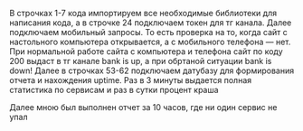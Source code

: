 В строчках 1-7 кода импортируем все необходимые библиотеки для написания кода, а
в строчке 24 подключаем токен для тг канала.
Далее подключаем мобильный запросы.  То есть проверка на то, когда сайт с настольного компьютера открывается, а с мобильного телефона — нет.
При нормальной работе сайта с компьютера и телефона сайт по коду 200 выдаст в тг канале bank is up, а при обртаной ситуации bank is down!
Далее в строчках 53-62 подключаем датубазу для формирования отчета и нахождения uptime.
Раз в 3 минуты выдается полная статистика по сервисам и раз в сутки процент краша

Далее мною был выполнен отчет за 10 часов, где ни один сервис не упал

